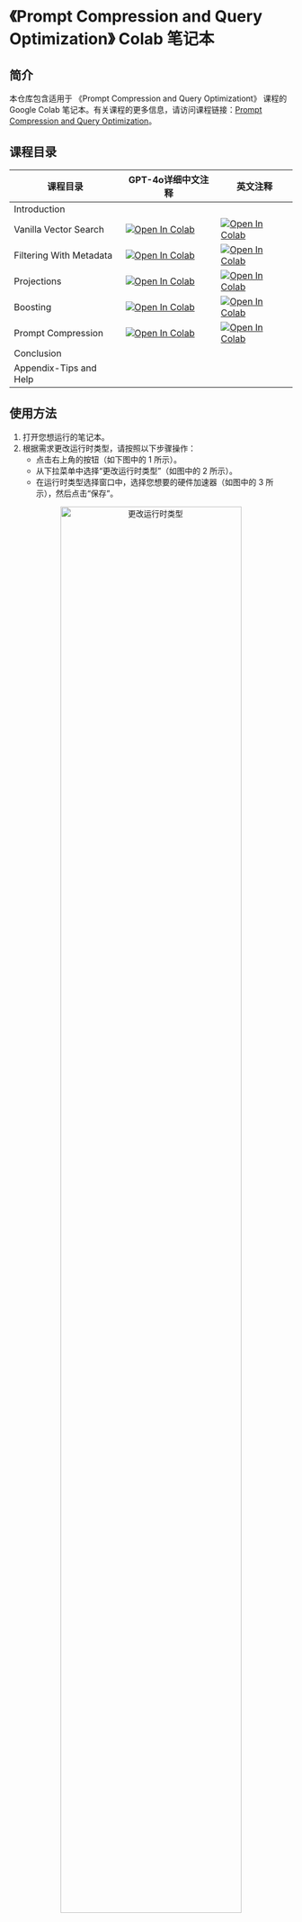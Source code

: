 # 《Prompt Compression and Query Optimization》 Colab 笔记本

## 简介

本仓库包含适用于 《Prompt Compression and Query Optimizationt》 课程的 Google Colab 笔记本。有关课程的更多信息，请访问课程链接：[Prompt Compression and Query Optimization](https://learn.deeplearning.ai/courses/prompt-compression-and-query-optimization/lesson/1/introduction)。

## 课程目录

| 课程目录               | GPT-4o详细中文注释                                                                                                                                            | 英文注释                                                                                                                                                  |
|----------------------|---------------------------------------------------------------------------------------------------------------------------------------------------------|-------------------------------------------------------------------------------------------------------------------------------------------------------|
| Introduction         |                                                                                                                                                         |                                                                                                                                                       |
| Vanilla Vector Search| [![Open In Colab](https://colab.research.google.com/assets/colab-badge.svg)](https://colab.research.google.com/drive/1HxQwNANxVhGer7kSsWh2_e7Sg-NE0Hb1) | [![Open In Colab](https://colab.research.google.com/assets/colab-badge.svg)](https://colab.research.google.com/drive/1-1Oj4dglgwYXKXD9WTg9i4hhpJMmup05) |
| Filtering With Metadata | [![Open In Colab](https://colab.research.google.com/assets/colab-badge.svg)](https://colab.research.google.com/drive/11JIhflzOaIghg4yXmVuBbE1QUFKWqG3L) | [![Open In Colab](https://colab.research.google.com/assets/colab-badge.svg)](https://colab.research.google.com/drive/1Qc_JabZ781uzo4jsgJgMtdL_3A7b7uda) |
| Projections         | [![Open In Colab](https://colab.research.google.com/assets/colab-badge.svg)](https://colab.research.google.com/drive/1_SEJs62ezJ38G3OYne-rWN-kKEAb-ovW) | [![Open In Colab](https://colab.research.google.com/assets/colab-badge.svg)](https://colab.research.google.com/drive/1Y95l9FuMvDU0Ls-AMGwm6aioWqcJIj4m) |
| Boosting            | [![Open In Colab](https://colab.research.google.com/assets/colab-badge.svg)](https://colab.research.google.com/drive/1BToqjdkO3bQTzJlOojXeFT3HaO-tfabf) | [![Open In Colab](https://colab.research.google.com/assets/colab-badge.svg)](https://colab.research.google.com/drive/147-s-eGjRwLPTkC8wtKBndrY6I52PW2b) |
| Prompt Compression   | [![Open In Colab](https://colab.research.google.com/assets/colab-badge.svg)](https://colab.research.google.com/drive/1yCDTAJ17JMSfkrnm-ZxE8xuAToOhW0ER) | [![Open In Colab](https://colab.research.google.com/assets/colab-badge.svg)](https://colab.research.google.com/drive/1TGcAQmPjo33CLy_e7CDTwjtghYHZswTq) |
| Conclusion          |                                                                                                                                                         |                                                                                                                                                       |
| Appendix-Tips and Help |                                                                                                                                                         |                                                                                                                                                       |

## 使用方法

1. 打开您想运行的笔记本。
2. 根据需求更改运行时类型，请按照以下步骤操作：
   - 点击右上角的按钮（如下图中的 1 所示）。
   - 从下拉菜单中选择“更改运行时类型”（如图中的 2 所示）。
   - 在运行时类型选择窗口中，选择您想要的硬件加速器（如图中的 3 所示），然后点击“保存”。

<p align="center">
   <img src="Appendix-Tips-and-Help/image/runtime.png" alt="更改运行时类型" width="80%">
</p>

3. 按照笔记本中提供的指示执行单元并测试模型。
